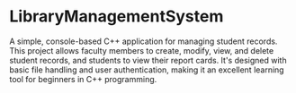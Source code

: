 # LibraryManagementSystem
A simple, console-based C++ application for managing student records. This project allows faculty members to create, modify, view, and delete student records, and students to view their report cards. It's designed with basic file handling and user authentication, making it an excellent learning tool for beginners in C++ programming.
